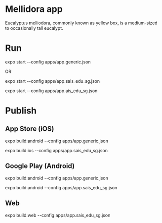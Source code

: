 # Mellidora app

Eucalyptus melliodora, commonly known as yellow box, is a medium-sized to occasionally tall eucalypt.


# Run

expo start --config apps/app.generic.json

OR

expo start --config apps/app.sais_edu_sg.json

expo start --config apps/app.ais_edu_sg.json

# Publish

## App Store (iOS)

expo build:android --config apps/app.generic.json

expo build:ios --config apps/app.sais_edu_sg.json

## Google Play (Android)

expo build:android --config apps/app.generic.json

expo build:android --config apps/app.sais_edu_sg.json

## Web

expo build:web --config apps/app.sais_edu_sg.json
